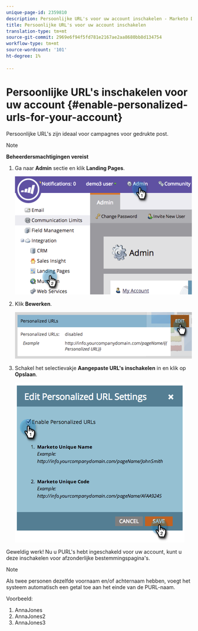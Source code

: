 ```yaml
---
unique-page-id: 2359810
description: Persoonlijke URL's voor uw account inschakelen - Marketo Docs - Productdocumentatie
title: Persoonlijke URL's voor uw account inschakelen
translation-type: tm+mt
source-git-commit: 2969e6f94f5fd781e2167ae2aa8680bb8d134754
workflow-type: tm+mt
source-wordcount: '101'
ht-degree: 1%

---
```



# Persoonlijke URL&#39;s inschakelen voor uw account {#enable-personalized-urls-for-your-account}

Persoonlijke URL&#39;s zijn ideaal voor campagnes voor gedrukte post.

>[!NOTE]
>
>**Beheerdersmachtigingen vereist**

1. Ga naar **Admin** sectie en klik **Landing Pages**.

   ![](assets/image2014-9-18-13-3a29-3a49.png)

1. Klik **Bewerken**.

   ![](assets/image2014-9-18-13-3a29-3a58.png)

1. Schakel het selectievakje **Aangepaste URL&#39;s inschakelen** in en klik op **Opslaan**.

   ![](assets/image2014-9-18-13-3a30-3a6.png)

Geweldig werk! Nu u PURL&#39;s hebt ingeschakeld voor uw account, kunt u deze inschakelen voor afzonderlijke bestemmingspagina&#39;s.

>[!NOTE]
>
>Als twee personen dezelfde voornaam en/of achternaam hebben, voegt het systeem automatisch een getal toe aan het einde van de PURL-naam.
>
>Voorbeeld:
>
>1. AnnaJones
>1. AnnaJones2
>1. AnnaJones3

